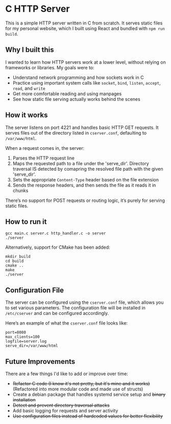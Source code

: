 # C HTTP Server

This is a simple HTTP server written in C from scratch. It serves static files for my personal website, which I built using React and bundled with `npm run build`.

## Why I built this

I wanted to learn how HTTP servers work at a lower level, without relying on frameworks or libraries. My goals were to:

- Understand network programming and how sockets work in C
- Practice using important system calls like `socket`, `bind`, `listen`, `accept`, `read`, and `write`
- Get more comfortable reading and using manpages
- See how static file serving actually works behind the scenes

## How it works

The server listens on port 4221 and handles basic HTTP GET requests. It serves files out of the directory listed in `cserver.conf`, defaulting to `/var/www/html`.

When a request comes in, the server:

1. Parses the HTTP request line
2. Maps the requested path to a file under the 'serve_dir'. Directory traversal IS detected by comapring the resolved file path with the given 'serve_dir'.
3. Sets the appropriate `Content-Type` header based on the file extension
4. Sends the response headers, and then sends the file as it reads it in chunks

There’s no support for POST requests or routing logic, it’s purely for serving static files.

## How to run it

```
gcc main.c server.c http_handler.c -o server
./server
```

Alternatively, support for CMake has been added:
```
mkdir build
cd build
cmake ..
make
./server
```

## Configuration File

The server can be configured using the `cserver.conf` file, which allows you to set various parameters. The configuration file will be installed in `/etc/cserver` and can be configured accordingly.

Here’s an example of what the `cserver.conf` file looks like:

```
port=8080
max_clients=100
logfile=server.log
serve_dir=/var/www/html
```

## Future Improvements

There are a few things I'd like to add or improve over time:

- ~~Refactor C code (I know it's not pretty, but it's mine and it works)~~ (Refactored into more modular code and made use of structs)
- Create a debian package that handles systemd service setup and ~~binary installation~~
- ~~Detect and prevent directory traversal attacks~~
- Add basic logging for requests and server activity
- ~~Use configuration files instead of hardcoded values for better flexibility~~
